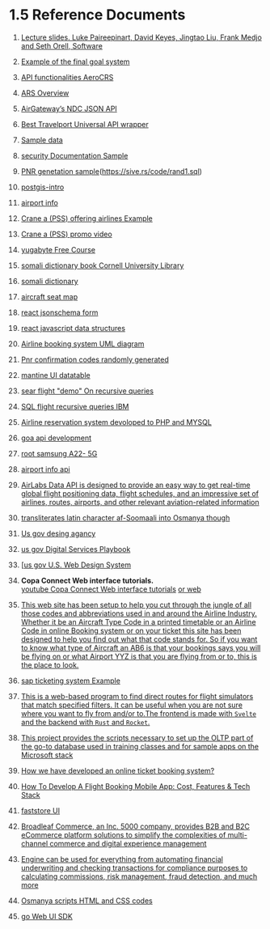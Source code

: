 # 1.5 Reference Documents

1. [Lecture slides.
Luke Paireepinart, David Keyes, Jingtao Liu, Frank Medjo and Seth Orell, Software
](https://pdfcoffee.com/download/software-requirements-specification-for-airline-flight-booking-system-software-requirements-specification-for-airline-flight-booking-system-pdf-free.html)
2. [Example of the final goal system](https://www.lemax.net/)

3. [API functionalities AeroCRS](https://docs.aerocrs.com/reference/getairlines-1)

4. [ARS Overview](https://fasrsmall634.weebly.com/disadvantages-of-manual-airline-reservation-system.html)

5. [AirGateway’s NDC JSON API](https://dev-guides.airgateway.net/)

6. [Best Travelport Universal API wrapper](https://github.com/Travelport-Ukraine/uapi-json)

7. [Sample data](http://www.lsv.fr/~sirangel/teaching/dataset/index.html)

8. [security Documentation Sample](https://duffel.com/security)

9. [PNR genetation sample](https://sive.rs/rand1)(<https://sive.rs/code/rand1.sql>)

10. [postgis-intro](https://postgis.net/workshops/zh_Hans/postgis-intro/geography.html)

11. [airport info](https://www.airportcoder.com/)

12. [Crane a (PSS) offering airlines Example](https://crane.aero/)

13. [Crane a (PSS) promo video](https://youtu.be/kppIlGPEYT4)

14. [yugabyte Free Course](https://university.yugabyte.com/enrollments)

15. [somali dictionary book Cornell University Library](https://archive.org/details/cu31924026888820/page/143/mode/1up?view=theater)

16. [somali dictionary](https://www.lexilogos.com/english/somali_dictionary.htm)

17. [aircraft seat map](https://github.com/sjova/aircraft-seat-map)

18. [react jsonschema form](https://github.com/rjsf-team/react-jsonschema-form)

19. [react javascript data structures](https://profy.dev/article/javascript-data-structures)

20. [Airline booking system UML diagram](https://www.freeprojectz.com/uml-diagram/airline-booking-system-uml-diagram)

21. [Pnr confirmation codes randomly generated](https://www.flyertalk.com/forum/travelbuzz/1858116-pnr-confirmation-codes-randomly-generated.html)

22. [mantine UI datatable](https://icflorescu.github.io/mantine-datatable)

23. [sear flight "demo" On recursive queries ](https://habr.com/en/company/postgrespro/blog/490228/)

24. [SQL flight recursive queries IBM](https://www.ibm.com/docs/en/i/7.4?topic=optimization-example)

25. [Airline reservation system devoloped to PHP and MYSQL](https://youtu.be/CyeMNYzvkFg) 

25. [goa api development](https://www.toptal.com/go/goa-api-development) 

26. [root samsung A22- 5G](https://forum.xda-developers.com/t/guide-to-root-galaxy-a22-5g-unlock-bootloader-and-flash-official-firmware-noob-friendly.4404371/) 

27. [airport info api](https://rapidapi.com/Active-api/api/airport-info) 

28. [AirLabs Data API is designed to provide an easy way to get real-time global flight positioning data, flight schedules, and an impressive set of airlines, routes, airports, and other relevant aviation-related information](https://airlabs.co/docs) 

29. [transliterates latin character af-Soomaali into Osmanya though](http://abtirsi.com/transliterate.php) 

30. [Us gov desing agancy ](https://www.usds.gov/) 

31. [us gov Digital Services Playbook](https://playbook.cio.gov/) 

32. [[us gov U.S. Web Design System](https://designsystem.digital.gov/)

33. **Copa Connect Web interface tutorials.**  
    [youtube Copa Connect Web interface tutorials](https://youtube.com/playlist?list=PL47HO1V-U0AmRhWAErb1-JnB-o8qsKOcB) 
     [or web ](https://www.copaair.com/en/web/gs/agencias-sprk-inter/face-tutorials) 

34. [This web site has been setup to help you cut through the jungle of all those codes and abbreviations used in and around the Airline Industry. Whether it be an Aircraft Type Code in a printed timetable or an Airline Code in online Booking system or on your ticket this site has been designed to help you find out what that code stands for. So if you want to know what type of Aircraft an AB6 is that your bookings says you will be flying on or what Airport YYZ is that you are flying from or to, this is the place to look.](https://www.avcodes.co.uk/) 

35. [sap ticketing system Example](https://help.sap.com/docs/CONCUR_TRAVEL/8b8fdc56b55b47b09e9d2b820045e641/c43bb2fa51c310159ddcc8b1519c2583.html?locale=en-GB) 

36. [This is a web-based program to find direct routes for flight simulators that match specified filters. It can be useful when you are not sure where you want to fly from and/or to.The frontend is made with `Svelte` and the backend with `Rust` and `Rocket`.](https://github.com/Acizza/srfinder) 
37. [This project provides the scripts necessary to set up the OLTP part of the go-to database used in training classes and for sample apps on the Microsoft stack](https://github.com/oslabs-beta/dbhive/tree/main/db-sample-data) 

38. [How we have developed an online ticket booking system?](https://ddi-dev.com/blog/case/how-we-have-developed-an-online-ticket-booking-system/) 

39. [How To Develop A Flight Booking Mobile App: Cost, Features & Tech Stack](https://www.emizentech.com/blog/how-to-develop-a-flight-booking-mobile-app.html) 

40. [faststore UI](https://evergreen.faststore.dev/) 

41. [Broadleaf Commerce, an Inc. 5000 company, provides B2B and B2C eCommerce platform solutions to simplify the complexities of multi-channel commerce and digital experience management](https://www.broadleafcommerce.com/docs/core/current/broadleaf-concepts/key-aspects-and-configuration/features-and-architecture) 

42. [Engine can be used for everything from automating financial underwriting and checking transactions for compliance purposes to calculating commissions, risk management, fraud detection, and much more ](https://www.kredor.com/products/rules-engines/#try) 

43. [Osmanya scripts HTML and CSS codes](https://symbl.cc/en/alphabets/osmanya/) 

44. [go Web UI SDK](https://docs.qor5.com/index.html) 









<!---->
<!-- ```SQL -->
<!-- CREATE TABLE flights ( -->
<!-- flight_id bigint NOT NULL DEFAULT nextval('flights_flight_id_seq'::regclass), -->
<!-- flight_no character varying(6) NOT NULL, -->
<!-- company_id bigint NOT NULL DEFAULT nextval('flights_company_id_seq'::regclass), -->
<!-- scheduled_departure timestamp with time zone NOT NULL, -->
<!-- scheduled_arrival timestamp with time zone NOT NULL, -->
<!-- departure_airport character varying(3) NOT NULL, -->
<!-- arrival_airport character varying(3) NOT NULL, -->
<!-- status character varying(20) NOT NULL, -->
<!-- aircraft_id bigint NOT NULL DEFAULT nextval('flights_aircraft_id_seq'::regclass), -->
<!-- actual_departure timestamp with time zone NULL, -->
<!-- actual_arrival timestamp with time zone NULL, -->
<!-- CONSTRAINT flights_pkey PRIMARY KEY (flight_id), -->
<!-- CONSTRAINT flights_flight_no_scheduled_departure_key UNIQUE (flight_no, scheduled_departure), -->
<!-- CONSTRAINT flights_check_airlines_key UNIQUE (flight_id, company_id), -->
<!-- CONSTRAINT flights_company_id_fkey FOREIGN KEY (company_id) REFERENCES airlines(id), -->
<!-- CONSTRAINT flights_check1 CHECK (((actual_arrival IS NULL) OR ((actual_departure IS NOT NULL) AND (actual_arrival IS NOT NULL) AND (actual_arrival > actual_departure)))), -->
<!-- CONSTRAINT flights_status_check CHECK (((status)::text = ANY (ARRAY[('On Time'::character varying)::text, ('Delayed'::character varying)::text, ('Departed'::character varying)::text, ('Arrived'::character varying)::text, ('Scheduled'::character varying)::text, ('Cancelled'::character varying)::text]))), -->
<!-- CONSTRAINT flights_check CHECK ((scheduled_arrival > scheduled_departure)) -->
<!-- ); -->
<!-- CREATE UNIQUE INDEX flights_pkey ON public.flights USING btree (flight_id); -->
<!-- CREATE UNIQUE INDEX flights_flight_no_scheduled_departure_key ON public.flights USING btree (flight_no, scheduled_departure); -->
<!-- CREATE UNIQUE INDEX flights_check_airlines_key ON public.flights USING btree (flight_id, company_id); -->
<!---->
<!-- ``` -->
<!-- flight.sql -->
<!-- ```sql -->
<!-- WITH RECURSIVE search(arrival_airport, depth, path) AS ( -->
<!---->
<!-- -- everywhere you can fly from starting airport -->
<!---->
<!-- SELECT arrival_airport, 1, ARRAY[departure_airport, arrival_airport] -->
<!---->
<!-- FROM  flights -->
<!-- -- WHERE airline = 'WN' -- Southwest -->
<!-- WHERE -->
<!---->
<!-- AND departure_airport = 'DRM' -->
<!---->
<!-- UNION ALL -->
<!---->
<!-- -- everywhere you can fly from previous airport -->
<!---->
<!-- SELECT r.arrival_airport, depth + 1, path || r.arrival_airport -->
<!---->
<!-- FROM search AS s -- from the work table -->
<!---->
<!-- JOIN flights_v AS r ON s.arrival_airport = r.departure_airport -->
<!---->
<!-- WHERE r.scheduled_departure = 2022-09-28 03:32:47 -- Southwest -->
<!---->
<!-- AND depth < 3 -->
<!---->
<!-- AND NOT r.arrival_airport = ANY(path) -- no cycles -->
<!---->
<!-- ) -->
<!---->
<!-- SELECT * FROM search -->
<!---->
<!-- ORDER BY depth, arrival_airport; -->
<!-- ``` -->
